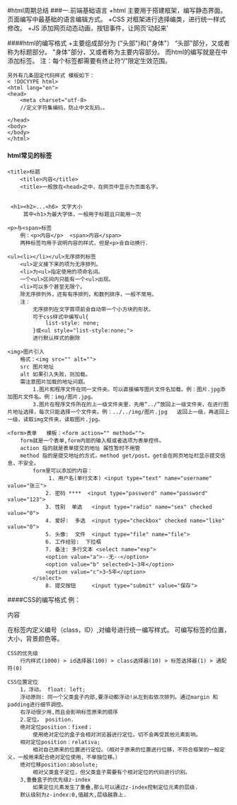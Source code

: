 #html周期总结
###一.前端基础语言
+html
    主要用于搭建框架，编写静态界面。页面编写中最基础的语言编辑方式。
+CSS
    对框架进行选择编类，进行统一样式修改。
+JS
    添加网页动态动画，按钮事件，让网页‘动起来’

####html的编写格式
+主要组成部分为<head> ("头部")和<body>("身体"）
    <head>“头部”部分，又或者称为标题部分。
    <body>"身体"部分，又或者称为主要内容部分。
        而html的编写就是在<head><body>中添加标签。
        注：每个标签都需要有终止符“/”限定生效范围。       

    另外有几条固定代码样式 模板如下：
    < !DOCYYPE html>
    <html lang="en">
    <head>
        <meta charset="utf-8>
        //定义字符集编码，防止中文乱码。。

    </head>
    <body>
    </body>
    </html>
#### html常见的标签  
    <title>标题
        <title>内容</title>
        <title>一般放在<head>之中，在网页中显示为页面名字。
      

     <h1><h2>...<h6> 文字大小
         其中<h1>为最大字体，一般用于标题且只能用一次

    <p>与<span>标签
        例：<p>内容</p>  <span>内容</span>
        两种标签均用于说明内容的样式，但是<p>会自动换行.

    <ul><li></li></ul>无序排列标签
        <ul>定义接下来的项为无序排列。
        <li>为<ul>指定使用的项命名词。
        一个<ul>区间内只能有一个<ul>出现。
        <li>可以多个甚至无限个。
        除无序排列外，还有有序排列，和数列排序，一般不常用。    
        注：
            无序排列在文字首项前会自动带一个小方块的形状。
            可于css样式中编写ul{
                list-style: none;
            }或<ul style="list-style:none;">
            进行默认样式的删除

    <img>图片引入
        格式：<img src="" alt="">
        src 图片地址
        alt 如果引入失败，则加载。
        需注意图片加载的地址问题。
            1.图片和程序文件在同一文件夹。可以直接编写图片文件名加载。例：图片.jpg添加图片文件名。例：img/图片.jpg。
            3.图片在程序文件所在的上一级文件夹里，先用“../”放回上一级文件夹，在进行图片地址选择，每次只能选择一个文件夹。例：../../img/图片.jpg   返回上一级，再返回上一级，读取img文件夹，读取图片.jpg。

    <form>表单   模板：<form action="" method="">
        form就是一个表单,form内部的输入框或者选项为表单控件。
        action 指的就是表单提交的地址 属性暂时不用管
        method 指的是提交地址的方式，method get/post。get会在网页地址栏显示提交信息，不安全。
            form里可以添加的内容：
                 1. 用户名(单行文本) <input type="text" name="username" value="张三">
                2. 密码 ****  <input type="password" name="password" value="123">
                3. 性别  单选   <input type="radio" name="sex" checked value="0">  
                4. 爱好:  多选  <input type="checkbox" checked name="like" value="0"> 
                5. 头像:  文件  <input type="file" name="file">
                6. 工作经验:  下拉框
                7. 备注: 多行文本 <select name="exp">
                <option value="a">--无--</option>
                <option value="b" selected>1~3年</option>
                <option value="c">3~5年</option>
            </select>
                8. 提交按钮     <input type="submit" value="保存">

####CSS的编写格式
    例：<p class="p1">内容</p>
    在标签内定义编号（class，ID）,对编号进行统一编写样式。
    可编写标签的位置，大小，背景颜色等。

    CSS的优先级
        行内样式(1000) > id选择器(100) > class选择器(10) > 标签选择器(1) > 通配符(0)

    CSS位置定位
        1，浮动。 float: left;
        浮动原则: 同一个父类盒子内部,要浮动都浮动!从左到右依次排列。通过margin 和padding进行细节调控。
        右浮动很少用,而且会影响标签原来的顺序
        2.定位。 position.
        绝对定位position：fixed；
            使用绝对定位的盒子会相对浏览器进行定位。切不会再受其他元素影响。
        相对定位position：relativa;
            相对自己原来的位置进行定位。（相对于原来的位置进行位移，不符合框架的一般定义，一般用来配合绝对定位使用，不单独位移。）
        绝对位移position:absolute;
            相对父类盒子定位，但父类盒子需要有个相对定位的代码进行识别。
        3,重叠盒子的优先级z-index
            如果定位元素发生了重叠,那么可以通过z-index控制定位元素的层级.
        默认级别为z-index:0,值越大,层级越靠上.

        